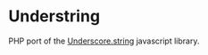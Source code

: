 Understring
===========

PHP port of the [Underscore.string][d] javascript library.

[d]: https://github.com/epeli/underscore.string